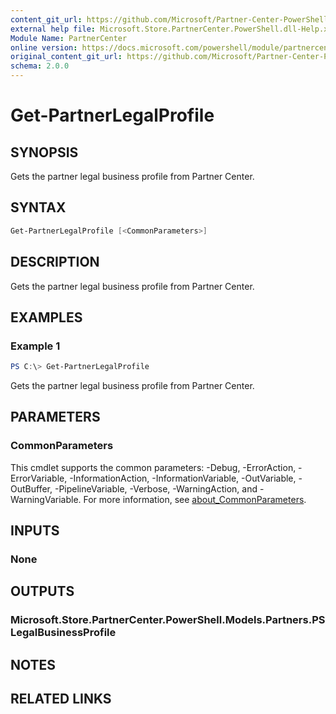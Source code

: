 ```yaml
---
content_git_url: https://github.com/Microsoft/Partner-Center-PowerShell/blob/master/docs/help/Get-PartnerLegalProfile.md
external help file: Microsoft.Store.PartnerCenter.PowerShell.dll-Help.xml
Module Name: PartnerCenter
online version: https://docs.microsoft.com/powershell/module/partnercenter/Get-PartnerLegalProfile
original_content_git_url: https://github.com/Microsoft/Partner-Center-PowerShell/blob/master/docs/help/Get-PartnerLegalProfile.md
schema: 2.0.0
---
```


# Get-PartnerLegalProfile

## SYNOPSIS
Gets the partner legal business profile from Partner Center.

## SYNTAX

```powershell
Get-PartnerLegalProfile [<CommonParameters>]
```

## DESCRIPTION
Gets the partner legal business profile from Partner Center.

## EXAMPLES

### Example 1
```powershell
PS C:\> Get-PartnerLegalProfile
```

Gets the partner legal business profile from Partner Center.

## PARAMETERS

### CommonParameters
This cmdlet supports the common parameters: -Debug, -ErrorAction, -ErrorVariable, -InformationAction, -InformationVariable, -OutVariable, -OutBuffer, -PipelineVariable, -Verbose, -WarningAction, and -WarningVariable. For more information, see [about_CommonParameters](http://go.microsoft.com/fwlink/?LinkID=113216).

## INPUTS

### None

## OUTPUTS

### Microsoft.Store.PartnerCenter.PowerShell.Models.Partners.PSLegalBusinessProfile

## NOTES

## RELATED LINKS
